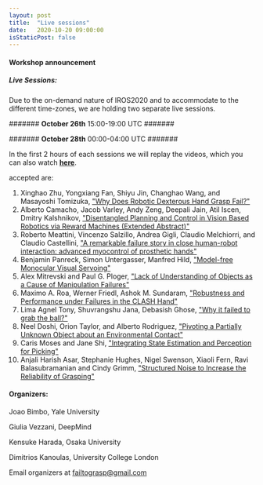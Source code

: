 ```yaml
---
layout: post
title:  "Live sessions"
date:   2020-10-20 09:00:00
isStaticPost: false
---
```


#### Workshop announcement ####
##### Live Sessions: #####
Due to the on-demand nature of IROS2020 and to accommodate to the different time-zones, we are holding two separate live sessions.


####### **October 26th** 15:00-19:00 UTC #######

####### **October 28th** 00:00-04:00 UTC #######

In the first 2 hours of each sessions we will replay the videos, which you can also watch [**here**](/../schedule/).




accepted are:
1. Xinghao Zhu, Yongxiang Fan, Shiyu Jin, Changhao Wang, and Masayoshi Tomizuka, ["Why Does Robotic Dexterous Hand Grasp Fail?"](https://drive.google.com/file/d/1TyFzacBYUzEcFkIJfihGNeYRXkcS8op7/view?usp=sharing)
2. Alberto Camacho, Jacob Varley, Andy Zeng, Deepali Jain, Atil Iscen, Dmitry Kalshnikov, ["Disentangled Planning and Control in Vision Based Robotics via Reward Machines (Extended Abstract)"](https://drive.google.com/file/d/1GPDcV7pISGtBxKaMk_XjHWEz7vk0CVHh/view?usp=sharing)
3. Roberto Meattini, Vincenzo Salzillo, Andrea Gigli, Claudio Melchiorri, and Claudio Castellini, ["A remarkable failure story in close human-robot interaction: advanced myocontrol of prosthetic hands"](https://drive.google.com/file/d/1VLpYBmUTzZoDDvy87xSD9ani5cbGtI_1/view?usp=sharing)
4. Benjamin Panreck, Simon Untergasser, Manfred Hild, ["Model-free Monocular Visual Servoing"](https://drive.google.com/file/d/12VNfTDC7BmKoYg1NtCyoo0o4flKteab2/view?usp=sharing)
5. Alex Mitrevski and Paul G. Ploger, ["Lack of Understanding of Objects as a Cause of Manipulation Failures"](https://drive.google.com/file/d/17ORCb8AsQMLQVavO_4reRR0p_sqYx2Ba/view?usp=sharing)
6. Maximo A. Roa, Werner Friedl, Ashok M. Sundaram, ["Robustness and Performance under Failures in the CLASH Hand"](https://drive.google.com/file/d/1OzazbCuhwS32dpx5wnXIv-jm5noCyHsm/view?usp=sharing)
7. Lima Agnel Tony, Shuvrangshu Jana, Debasish Ghose, ["Why it failed to grab the ball?"](https://drive.google.com/file/d/1mJgUh3PqZN-2IbTOuyXpvH43apWhUCFb/view?usp=sharing)
8. Neel Doshi, Orion Taylor, and Alberto Rodriguez, ["Pivoting a Partially Unknown Object about an Environmental Contact"](https://drive.google.com/file/d/1U4rOjIZ4KvS9X7MZOA6VnEBE9bek4FCR/view?usp=sharing)
9. Caris Moses and Jane Shi, ["Integrating State Estimation and Perception for Picking"](https://drive.google.com/file/d/1znixuo0pREwWzJm4yyjafG9IJ6Bld4Mw/view?usp=sharing)
10. Anjali Harish Asar, Stephanie Hughes, Nigel Swenson, Xiaoli Fern, Ravi Balasubramanian and Cindy Grimm, ["Structured Noise to Increase the Reliability of Grasping"](https://drive.google.com/file/d/1tPWzKUCX3l_nYz_e-ktpxXTJxiGBMW3f/view?usp=sharing)



#### Organizers: ####
Joao Bimbo, Yale University

Giulia Vezzani, DeepMind

Kensuke Harada, Osaka University

Dimitrios Kanoulas, University College London

Email organizers at [failtograsp@gmail.com](mailto:failtograsp@gmail.com)